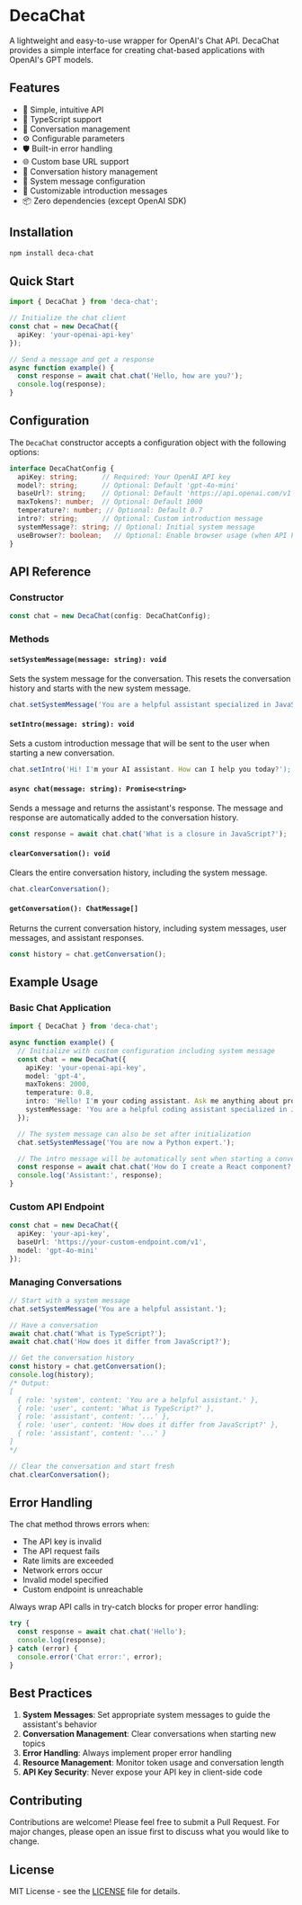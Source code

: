 # DecaChat

A lightweight and easy-to-use wrapper for OpenAI's Chat API. DecaChat provides a simple interface for creating chat-based applications with OpenAI's GPT models.

## Features

- 🚀 Simple, intuitive API
- 📝 TypeScript support
- 💾 Conversation management
- ⚙️ Configurable parameters
- 🛡️ Built-in error handling
- 🌐 Custom base URL support
- 🔄 Conversation history management
- 🤖 System message configuration
- 👋 Customizable introduction messages
- 📦 Zero dependencies (except OpenAI SDK)

## Installation

```bash
npm install deca-chat
```

## Quick Start

```typescript
import { DecaChat } from 'deca-chat';

// Initialize the chat client
const chat = new DecaChat({
  apiKey: 'your-openai-api-key'
});

// Send a message and get a response
async function example() {
  const response = await chat.chat('Hello, how are you?');
  console.log(response);
}
```

## Configuration

The `DecaChat` constructor accepts a configuration object with the following options:

```typescript
interface DecaChatConfig {
  apiKey: string;      // Required: Your OpenAI API key
  model?: string;      // Optional: Default 'gpt-4o-mini'
  baseUrl?: string;    // Optional: Default 'https://api.openai.com/v1'
  maxTokens?: number;  // Optional: Default 1000
  temperature?: number; // Optional: Default 0.7
  intro?: string;      // Optional: Custom introduction message
  systemMessage?: string; // Optional: Initial system message
  useBrowser?: boolean;   // Optional: Enable browser usage (when API keys are secured)
}
```

## API Reference

### Constructor

```typescript
const chat = new DecaChat(config: DecaChatConfig);
```

### Methods

#### `setSystemMessage(message: string): void`
Sets the system message for the conversation. This resets the conversation history and starts with the new system message.

```typescript
chat.setSystemMessage('You are a helpful assistant specialized in JavaScript.');
```

#### `setIntro(message: string): void`
Sets a custom introduction message that will be sent to the user when starting a new conversation.

```typescript
chat.setIntro('Hi! I'm your AI assistant. How can I help you today?');
```

#### `async chat(message: string): Promise<string>`
Sends a message and returns the assistant's response. The message and response are automatically added to the conversation history.

```typescript
const response = await chat.chat('What is a closure in JavaScript?');
```

#### `clearConversation(): void`
Clears the entire conversation history, including the system message.

```typescript
chat.clearConversation();
```

#### `getConversation(): ChatMessage[]`
Returns the current conversation history, including system messages, user messages, and assistant responses.

```typescript
const history = chat.getConversation();
```

## Example Usage

### Basic Chat Application

```typescript
import { DecaChat } from 'deca-chat';

async function example() {
  // Initialize with custom configuration including system message
  const chat = new DecaChat({
    apiKey: 'your-openai-api-key',
    model: 'gpt-4',
    maxTokens: 2000,
    temperature: 0.8,
    intro: 'Hello! I'm your coding assistant. Ask me anything about programming!',
    systemMessage: 'You are a helpful coding assistant specialized in JavaScript.'
  });

  // The system message can also be set after initialization
  chat.setSystemMessage('You are now a Python expert.');

  // The intro message will be automatically sent when starting a conversation
  const response = await chat.chat('How do I create a React component?');
  console.log('Assistant:', response);
}
```

### Custom API Endpoint

```typescript
const chat = new DecaChat({
  apiKey: 'your-api-key',
  baseUrl: 'https://your-custom-endpoint.com/v1',
  model: 'gpt-4o-mini'
});
```

### Managing Conversations

```typescript
// Start with a system message
chat.setSystemMessage('You are a helpful assistant.');

// Have a conversation
await chat.chat('What is TypeScript?');
await chat.chat('How does it differ from JavaScript?');

// Get the conversation history
const history = chat.getConversation();
console.log(history);
/* Output:
[
  { role: 'system', content: 'You are a helpful assistant.' },
  { role: 'user', content: 'What is TypeScript?' },
  { role: 'assistant', content: '...' },
  { role: 'user', content: 'How does it differ from JavaScript?' },
  { role: 'assistant', content: '...' }
]
*/

// Clear the conversation and start fresh
chat.clearConversation();
```

## Error Handling

The chat method throws errors when:
- The API key is invalid
- The API request fails
- Rate limits are exceeded
- Network errors occur
- Invalid model specified
- Custom endpoint is unreachable

Always wrap API calls in try-catch blocks for proper error handling:

```typescript
try {
  const response = await chat.chat('Hello');
  console.log(response);
} catch (error) {
  console.error('Chat error:', error);
}
```

## Best Practices

1. **System Messages**: Set appropriate system messages to guide the assistant's behavior
2. **Conversation Management**: Clear conversations when starting new topics
3. **Error Handling**: Always implement proper error handling
4. **Resource Management**: Monitor token usage and conversation length
5. **API Key Security**: Never expose your API key in client-side code

## Contributing

Contributions are welcome! Please feel free to submit a Pull Request. For major changes, please open an issue first to discuss what you would like to change.

## License

MIT License - see the [LICENSE](LICENSE) file for details.